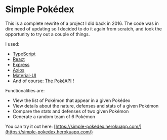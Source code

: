 # Simple Pokédex

This is a complete rewrite of a project I did back in 2016. The code was in dire need of updating so I decided to do it again from scratch, and took the opportunity to try out a couple of things.

I used:

* [TypeScript](https://github.com/Microsoft/TypeScript)
* [React](https://github.com/facebook/react)
* [Express](https://github.com/expressjs/express)
* [Axios](https://github.com/axios/axios)
* [Material-UI](https://github.com/mui-org/material-ui)
* And of course: [The PokéAPI](https://pokeapi.co/) !

Functionalities are:

* View the list of Pokémon that appear in a given Pokédex
* View details about the nature, defenses and stats of a given Pokémon
* Compare the stats and defenses of two given Pokémon
* Generate a random team of 6 Pokémon

You can try it out here: [https://simple-pokedex.herokuapp.com/](https://simple-pokedex.herokuapp.com/)
